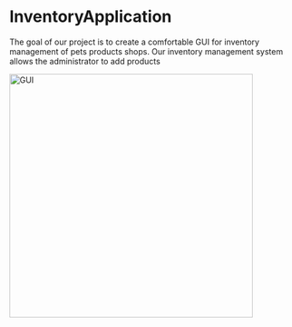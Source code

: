 # InventoryApplication
The goal of our project is to create a comfortable GUI for inventory management of pets products shops.
Our inventory management system allows the administrator to add products




<img width="429" alt="GUI" src="https://user-images.githubusercontent.com/105801035/169852871-59279571-419d-48ec-ab09-e1ed34c6477d.png">
